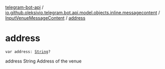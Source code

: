 [telegram-bot-api](../../index.md) / [io.github.oleksivio.telegram.bot.api.model.objects.inline.messagecontent](../index.md) / [InputVenueMessageContent](index.md) / [address](./address.md)

# address

`var address: `[`String`](https://kotlinlang.org/api/latest/jvm/stdlib/kotlin/-string/index.html)`?`

address String Address of the venue

